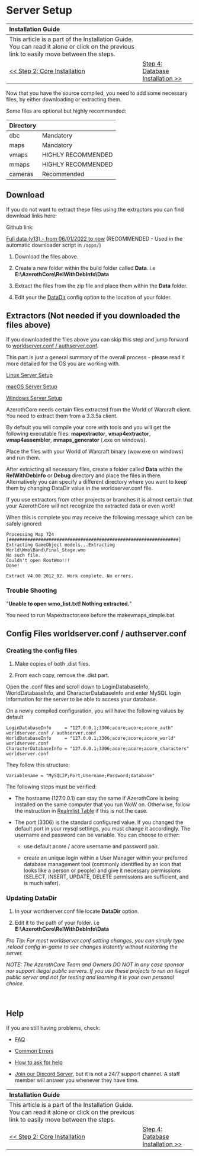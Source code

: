 # Server Setup

| Installation Guide 																													  | 															 |
| :- 																																	  | :- 															 |
| This article is a part of the Installation Guide. You can read it alone or click on the previous link to easily move between the steps. |
| [<< Step 2: Core Installation](core-installation.md) 																					  | [Step 4: Database Installation >>](database-installation.md) |

Now that you have the source compiled, you need to add some necessary files, by either downloading or extracting them.

Some files are optional but highly recommended:

| Directory	| 					 |
| :- 		| :- 				 |
| dbc 		| Mandatory 		 |
| maps 		| Mandatory 		 |
| vmaps 	| HIGHLY RECOMMENDED |
| mmaps 	| HIGHLY RECOMMENDED |
| cameras	| Recommended 		 |

## Download

If you do not want to extract these files using the extractors you can find download links here:

Github link:

<a href="https://github.com/wowgaming/client-data/releases/" target="_blank">Full data (v13) - from 06/01/2022 to now</a> (RECOMMENDED - Used in the automatic downloader script in `/apps/`)

<!-- this link contains v10 -->
<!-- Mega link:

<a href="https://mega.nz/#F!pyYlkK6b!pNz-zhThXQIg0_rO5L_RsQ" target="_blank">DBC & maps for all versions</a> (ALTERNATIVE)
-->

1. Download the files above.

1. Create a new folder within the build folder called **Data**. i.e **E:\AzerothCore\RelWithDebInfo\Data**

1. Extract the files from the zip file and place them within the **Data** folder.

1. Edit your the [DataDir](#updating-datadir) config option to the location of your folder.

## Extractors (Not needed if you downloaded the files above)

If you downloaded the files above you can skip this step and jump forward to [worldserver.conf / authserver.conf](#worldserverconf--authserverconf).

This part is just a general summary of the overall process - please read it more detailed for the OS you are working with.

[Linux Server Setup](linux-server-setup.md)

[macOS Server Setup](macos-server-setup.md)

[Windows Server Setup](windows-server-setup.md)

AzerothCore needs certain files extracted from the World of Warcraft client. You need to extract them from a 3.3.5a client.

By default you will compile your core with tools and you will get the following executable files: **mapextractor**, **vmap4extractor**, **vmap4assembler**, **mmaps_generator** (.exe on windows).

Place the files with your World of Warcraft binary (wow.exe on windows) and run them.

After extracting all necessary files, create a folder called **Data** within the **RelWithDebInfo** or **Debug** directory and place the files in there. Alternatively you can specify a different directory where you want to keep them by changing DataDir value in the worldserver.conf file.

If you use extractors from other projects or branches it is almost certain that your AzerothCore will not recognize the extracted data or even work!

When this is complete you may receive the following message which can be safely ignored:

```
Processing Map 724
[################################################################]
Extracting GameObject models...Extracting World\Wmo\Band\Final_Stage.wmo
No such file.
Couldn't open RootWmo!!!
Done!
  
Extract V4.00 2012_02. Work complete. No errors.
```

### Trouble Shooting

"**Unable to open wmo_list.txt! Nothing extracted.**"

You need to run Mapextractor.exe before the makevmaps_simple.bat.

## Config Files worldserver.conf / authserver.conf

### Creating the config files

1. Make copies of both .dist files.

1. From each copy, remove the .dist part.

Open the .conf files and scroll down to LoginDatabaseInfo, WorldDatabaseInfo, and CharacterDatabaseInfo and enter MySQL login information for the server to be able to access your database.

On a newly compiled configuration, you will have the following values by default

```
LoginDatabaseInfo     = "127.0.0.1;3306;acore;acore;acore_auth" worldserver.conf / authserver.conf
WorldDatabaseInfo     = "127.0.0.1;3306;acore;acore;acore_world" worldserver.conf
CharacterDatabaseInfo = "127.0.0.1;3306;acore;acore;acore_characters" worldserver.conf
```

They follow this structure:

```
Variablename = "MySQLIP;Port;Username;Password;database"  
``` 

The following steps must be verified:

- The hostname (127.0.0.1) can stay the same if AzerothCore is being installed on the same computer that you run WoW on.
  Otherwise, follow the instruction in [Realmlist Table](realmlist.md) if this is not the case. 

- The port (3306) is the standard configured value. If you changed the default port in your mysql settings, you must change it accordingly.
  The username and password can be variable. You can choose to either: 

    - use default acore / acore username and password pair.

    - create an unique login within a User Manager within your preferred database management tool (commonly identified by an icon that looks like a person or people) and give it necessary permissions (SELECT, INSERT, UPDATE, DELETE permissions are sufficient, and is much safer).

### Updating DataDir

1. In your worldserver.conf file locate **DataDir** option.

1. Edit it to the path of your folder. i.e **E:\AzerothCore\RelWithDebInfo\Data**

*Pro Tip: For most worldserver.conf setting changes, you can simply type .reload config in-game to see changes instantly without restarting the server.*

*NOTE: The AzerothCore Team and Owners DO NOT in any case sponsor nor support illegal public servers. If you use these projects to run an illegal public server and not for testing and learning it is your own personal choice.*

<br>

## Help

If you are still having problems, check:

* [FAQ](faq.md)

* [Common Errors](common-errors.md)

* [How to ask for help](how-to-ask-for-help.md)

* [Join our Discord Server](https://discord.gg/gkt4y2x), but it is not a 24/7 support channel. A staff member will answer you whenever they have time.

| Installation Guide 																													  | 															 |
| :- 																																	  | :- 															 |
| This article is a part of the Installation Guide. You can read it alone or click on the previous link to easily move between the steps. |
| [<< Step 2: Core Installation](core-installation.md) 																					  | [Step 4: Database Installation >>](database-installation.md) |
